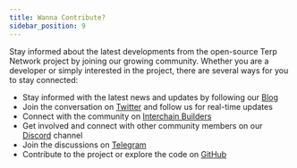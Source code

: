 ```yaml
---
title: Wanna Contribute?
sidebar_position: 9
---
```


Stay informed about the latest developments from the open-source Terp Network project by joining our growing community. Whether you are a developer or simply interested in the project, there are several ways for you to stay connected:

- Stay informed with the latest news and updates by following our <a href="https://terpnetwork.medium.com" target="_blank">Blog</a>
- Join the conversation on <a href="https://twitter.com/terpculture" target="_blank">Twitter</a> and follow us for real-time updates
- Connect with the community on <a href="https://interchain.builders/c/terp" target="_blank">Interchain Builders</a>
- Get involved and connect with other community members on our <a href="https://discord.gg/9mFZc4XEDA" target="_blank">Discord</a> channel
- Join the discussions on <a href="https://t.me/+FuFi63JcwuEzNmVh" target="_blank">Telegram</a>
- Contribute to the project or explore the code on <a href="https://github.com/terpnetwork" target="_blank">GitHub</a>